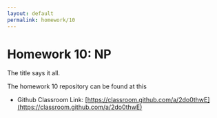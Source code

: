 ```yaml
---
layout: default
permalink: homework/10
---
```


# Homework 10: NP

The title says it all. 

The homework 10 repository can be found at this

* Github Classroom Link: [https://classroom.github.com/a/2do0thwE](https://classroom.github.com/a/2do0thwE)


